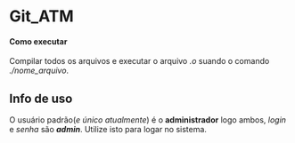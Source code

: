 # Git_ATM

#### Como executar
Compilar todos os arquivos e executar o arquivo *.o* suando o comando *./nome_arquivo*.

## Info de uso
O usuário padrão(*e único atualmente*) é o **administrador** logo ambos, *login* e *senha* são ***admin***.
Utilize isto para logar no sistema.
